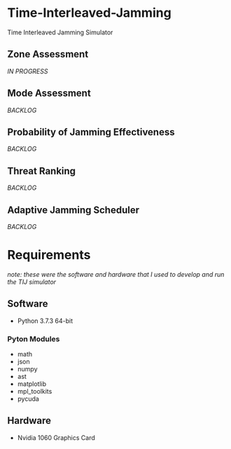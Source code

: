# Time-Interleaved-Jamming
Time Interleaved Jamming Simulator

## Zone Assessment
*IN PROGRESS*

## Mode Assessment
*BACKLOG*

## Probability of Jamming Effectiveness
*BACKLOG*

## Threat Ranking
*BACKLOG*

## Adaptive Jamming Scheduler
*BACKLOG*

# Requirements
*note: these were the software and hardware that I used to develop and run the TIJ simulator*
## Software
- Python 3.7.3 64-bit
### Pyton Modules
- math
- json
- numpy
- ast
- matplotlib
- mpl_toolkits
- pycuda

## Hardware
- Nvidia 1060 Graphics Card
